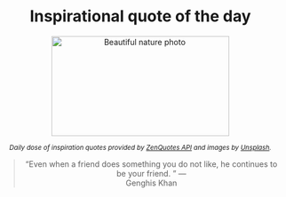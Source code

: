 
<div align="center">

# Inspirational quote of the day

<img src="./data/photo.jpeg" alt="Beautiful nature photo" width="320" height="180">

<sub><i>Daily dose of inspiration quotes provided by [ZenQuotes API](https://zenquotes.io/) and images by [Unsplash](https://unsplash.com/).</i></sub>


<blockquote>&ldquo;Even when a friend does something you do not like, he continues to be your friend. &rdquo; &mdash; <footer>Genghis Khan</footer></blockquote>

</div>
